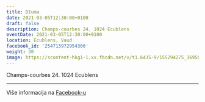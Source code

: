 ```yaml
---
title: Džuma
date: 2021-03-05T12:30:00+0100
draft: false
description: Champs-courbes 24. 1024 Ecublens
eventDate: 2021-03-05T12:30:00+0100
location: Écublens, Vaud
facebook_id: '254713972954306'
weight: 30
image: https://scontent-hkg1-1.xx.fbcdn.net/v/t1.6435-9/155294275_3695079563921169_4909597834044538694_n.jpg?_nc_cat=101&ccb=1-7&_nc_sid=9e60e4&_nc_ohc=2P8PkIOw2HsQ7kNvwGBR-vv&_nc_oc=Adk8e4XXiPW-l33umwZv0-AXWOfpeJvQvLmGlbXSo6VGCuuojC6qjQOvpD9JCmxiAH0&_nc_zt=23&_nc_ht=scontent-hkg1-1.xx&edm=ABTKTjYEAAAA&_nc_gid=rNbgKAqCMiQMJnrb_-5P2Q&oh=00_AfXjX-Ik2J1YCaJ3yhXQ1aoUSJF2UjAN8tUVQfQXZSbn9g&oe=68D0A3DB
---
```


Champs-courbes 24. 1024 Ecublens

---

Više informacija na [Facebook-u](https://facebook.com/events/254713972954306)